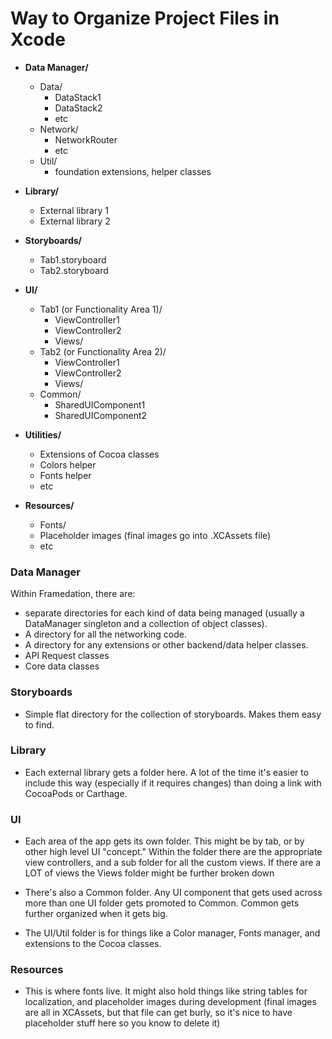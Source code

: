 # Way to Organize Project Files in Xcode
- **Data Manager/**
    - Data/
        - DataStack1
        - DataStack2
        - etc
    - Network/
        - NetworkRouter
        - etc
    - Util/
        - foundation extensions, helper classes
        
- **Library/**
    - External library 1
    - External library 2
    
- **Storyboards/**
    - Tab1.storyboard
    - Tab2.storyboard
    
- **UI/**
    - Tab1 (or Functionality Area 1)/
        - ViewController1
        - ViewController2
        - Views/
    - Tab2 (or Functionality Area 2)/
        - ViewController1
        - ViewController2
        - Views/
    - Common/
        - SharedUIComponent1
        - SharedUIComponent2
        
- **Utilities/**
    - Extensions of Cocoa classes
    - Colors helper
    - Fonts helper
    - etc
    
- **Resources/**
    - Fonts/
    - Placeholder images (final images go into .XCAssets file)
    - etc


### Data Manager
Within Framedation, there are:
- separate directories for each kind of data being managed (usually a DataManager singleton and a collection of object classes).
- A directory for all the networking code.
- A directory for any extensions or other backend/data helper classes.
- API Request classes
- Core data classes

### Storyboards
- Simple flat directory for the collection of storyboards. Makes them easy to find.

### Library
- Each external library gets a folder here. A lot of the time it's easier to include this way (especially if it requires changes) than doing a link with CocoaPods or Carthage.

### UI
- Each area of the app gets its own folder. This might be by tab, or by other high level UI "concept." Within the folder there are the appropriate view controllers, and a sub folder for all the custom views. If there are a LOT of views the Views folder might be further broken down

- There's also a Common folder. Any UI component that gets used across more than one UI folder gets promoted to Common. Common gets further organized when it gets big.

- The UI/Util folder is for things like a Color manager, Fonts manager, and extensions to the Cocoa classes.

### Resources
- This is where fonts live. It might also hold things like string tables for localization, and placeholder images during development (final images are all in XCAssets, but that file can get burly, so it's nice to have placeholder stuff here so you know to delete it)

